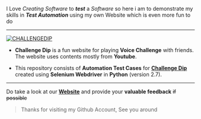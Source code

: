 I Love _Creating Software_ to **_test_** a _Software_ so here i am to demonstrate my skills in **_Test Automation_** using my own Website which is even more fun to do
***
<a href="https://ibb.co/cUnXMc"><img src="https://preview.ibb.co/nFDiSH/CHALLENGEDIP.png" alt="CHALLENGEDIP" border="0"></a>
+ **Challenge Dip** is a fun website for playing **Voice Challenge** with friends. The website uses contents mostly from __Youtube__.

+ This repository consists of **Automation Test Cases** for [**Challenge Dip**](https://challengedip.com/) created using __Selenium Webdriver__ in **Python** (version 2.7).
***
Do take a look at our [**Website**](https://challengedip.com/) and provide your **valuable feedback** ~~if possible~~

> Thanks for visiting my Github Account, See you around
